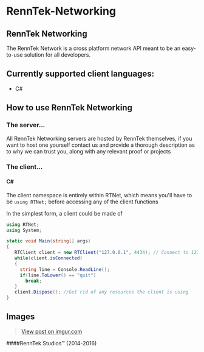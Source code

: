 ﻿# RennTek-Networking

## RennTek Networking
The RennTek Network is a cross platform network API meant to be an easy-to-use solution for all developers.

## Currently supported client languages:
 - C#

## How to use RennTek Networking
### The server...
All RennTek Networking servers are hosted by RennTek themselves,
   if you want to host one yourself contact us and provide a thorough description
   as to why we can trust you, along with any relevant proof or projects
   
### The client...
#### C&#35;
The client namespace is entirely within RTNet, which means you'll
   have to be `using RTNet;` before accessing any of the client functions
   
In the simplest form, a client could be made of
```cs
using RTNet;
using System;

static void Main(string[] args)
{
   RTClient client = new RTClient("127.0.0.1", 4434); // Connect to 127.0.0.1:4434
   while(client.isConnected)
   {
     string line = Console.ReadLine();
     if(line.ToLower() == "quit")
       break;
   }
   client.Dispose(); //Get rid of any resources the client is using
}
```

## Images
<blockquote class="imgur-embed-pub" lang="en" data-id="Rc76W7X"><a href="//imgur.com/Rc76W7X">View post on imgur.com</a></blockquote><script async src="//s.imgur.com/min/embed.js" charset="utf-8"></script>



####RennTek Studios™ (2014-2016)
